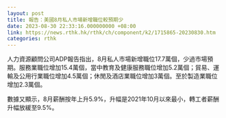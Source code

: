 ```yaml
---
layout: post
title: 報告：美國8月私人市場新增職位較預期少
date: 2023-08-30 22:33:16.000000000 +08:00
link: https://news.rthk.hk/rthk/ch/component/k2/1715865-20230830.htm
categories: rthk
---
```


人力資源顧問公司ADP報告指出，8月私人市場新增職位17.7萬個，少過市場預期。服務業職位增加15.4萬個，當中教育及健康服務職位增加5.2萬個；貿易、運輸及公用行業職位增加4.5萬個；休閒及酒店業職位增加3萬個。至於製造業職位增加2.3萬個。

數據又顯示，8月薪酬按年上升5.9%，升幅是2021年10月以來最小，轉工者薪酬升幅放緩至9.5%。
